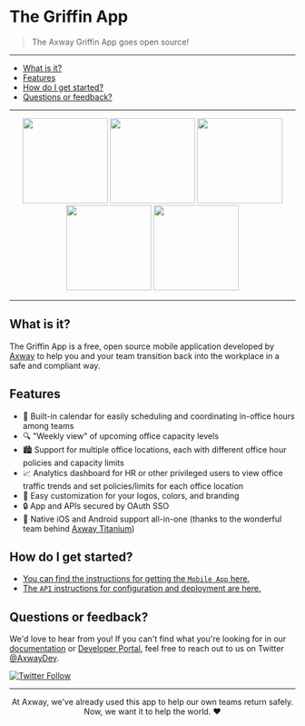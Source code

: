 # The Griffin App

> The Axway Griffin App goes open source!

-----

* [What is it?](#what-is-it)
* [Features](#features)
* [How do I get started?](#how-do-i-get-started)
* [Questions or feedback?](#questions-or-feedback)

-----

<p align="center">
	<a href="https://griffin-app.github.io/griffin-app-1.png"><img src="https://griffin-app.github.io/griffin-app-1.png" width="150"></a>
	<a href="https://griffin-app.github.io/griffin-app-2.png"><img src="https://griffin-app.github.io/griffin-app-2.png" width="150"></a>
	<a href="https://griffin-app.github.io/griffin-app-3.png"><img src="https://griffin-app.github.io/griffin-app-3.png" width="150"></a>
	<a href="https://griffin-app.github.io/griffin-app-5.png"><img src="https://griffin-app.github.io/griffin-app-5.png" width="150"></a>
	<a href="https://griffin-app.github.io/griffin-app-6.png"><img src="https://griffin-app.github.io/griffin-app-6.png" width="150"></a>
</p>

-----

## What is it?

The Griffin App is a free, open source mobile application developed by [Axway](https://www.axway.com) to help you and your team transition back into the workplace in a safe and compliant way.

## Features

- 📅 Built-in calendar for easily scheduling and coordinating in-office hours among teams
- 🔍 "Weekly view" of upcoming office capacity levels
- 🏙 Support for multiple office locations, each with different office hour policies and capacity limits
- 📈 Analytics dashboard for HR or other privileged users to view office traffic trends and set policies/limits for each office location
- 🎨 Easy customization for your logos, colors, and branding
- 🔒 App and APIs secured by OAuth SSO
- 🚀 Native iOS and Android support all-in-one (thanks to the wonderful team behind [Axway Titanium](https://github.com/appcelerator/titanium_mobile))

## How do I get started?

- [You can find the instructions for getting the `Mobile App` here.](./mobile/readme.md)
- [The `API` instructions for configuration and deployment are here.](./api/readme.md)

## Questions or feedback?

We'd love to hear from you! If you can't find what you're looking for in our [documentation](https://docs.axway.com/category/appdev) or [Developer Portal](https://developer.axway.com/), feel free to reach out to us on Twitter [@AxwayDev](https://twitter.com/axwaydev).

[![Twitter Follow](https://img.shields.io/twitter/follow/axwaydev?label=Follow%20%40axwaydev%20on%20twitter&style=social)](https://twitter.com/axwaydev)

<hr />
<p align="center">At Axway, we've already used this app to help our own teams return safely. Now, we want it to help the world. ❤</p>
